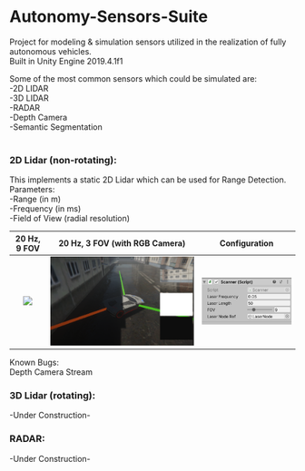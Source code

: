 # Autonomy-Sensors-Suite

Project for modeling & simulation sensors utilized in the realization of fully autonomous vehicles.<br/>
Built in Unity Engine 2019.4.1f1

Some of the most common sensors which could be simulated are:<br/>
-2D LIDAR<br/>
-3D LIDAR<br/>
-RADAR<br/>
-Depth Camera<br/>
-Semantic Segmentation<br/>
<br/>

### 2D Lidar (non-rotating):

This implements a static 2D Lidar which can be used for Range Detection.<br/>
Parameters:<br/>
-Range (in m) <br/>
-Frequency (in ms) <br/>
-Field of View (radial resolution)<br/>

20 Hz, 9 FOV             |  20 Hz, 3 FOV (with RGB Camera) |  Configuration
:-------------------------:|:-------------------------:|:-------------------------:
![](https://github.com/10dimensions/autonomy-sensors-modeling/blob/main/Results/output_1.gif)  |  ![](https://github.com/10dimensions/autonomy-sensors-modeling/blob/main/Results/output_1.PNG) | ![](https://github.com/10dimensions/autonomy-sensors-modeling/blob/main/Results/sensor_1.PNG)

Known Bugs:<br/>
Depth Camera Stream


### 3D Lidar (rotating):
-Under Construction-

### RADAR:
-Under Construction-
